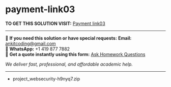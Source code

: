 # payment-link03
**TO GET THIS SOLUTION VISIT:** [Payment link03](https://www.ankitcodinghub.com/product/payment-for-week-12345-project/)


---

📩 **If you need this solution or have special requests:** **Email:** ankitcoding@gmail.com  
📱 **WhatsApp:** +1 419 877 7882  
📄 **Get a quote instantly using this form:** [Ask Homework Questions](https://www.ankitcodinghub.com/services/ask-homework-questions/)

*We deliver fast, professional, and affordable academic help.*

---

<ul class="ultimate-downloadable-products-list" data-product-id="13264">                <li class="ultimate-downloadable-products-name">
                    <span class="ultimate-downloadable-products-wrapper">
                        <span class="ultimate-downloadable-products-title">
                            project_websecurity-h9nyq7.zip                        </span>
                    </span>
                </li>
            </ul>

